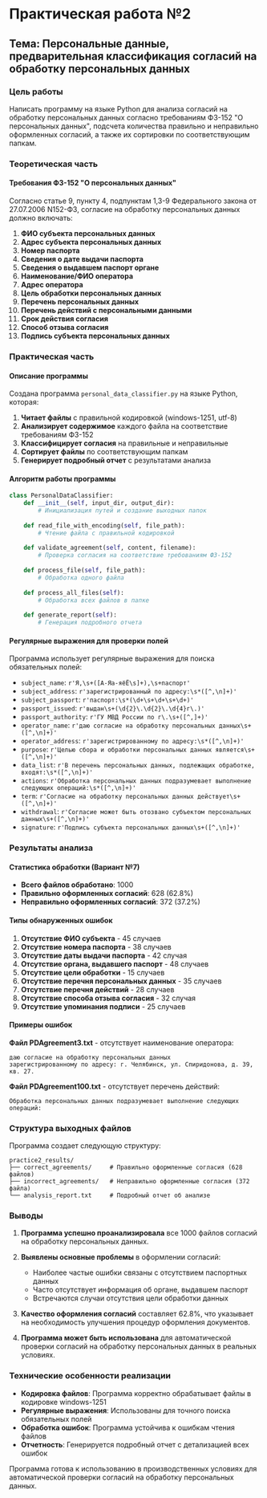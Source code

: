# Практическая работа №2
## Тема: Персональные данные, предварительная классификация согласий на обработку персональных данных

### Цель работы
Написать программу на языке Python для анализа согласий на обработку персональных данных согласно требованиям ФЗ-152 "О персональных данных", подсчета количества правильно и неправильно оформленных согласий, а также их сортировки по соответствующим папкам.

### Теоретическая часть

#### Требования ФЗ-152 "О персональных данных"
Согласно статье 9, пункту 4, подпунктам 1,3-9 Федерального закона от 27.07.2006 N152-ФЗ, согласие на обработку персональных данных должно включать:

1. **ФИО субъекта персональных данных**
2. **Адрес субъекта персональных данных**
3. **Номер паспорта**
4. **Сведения о дате выдачи паспорта**
5. **Сведения о выдавшем паспорт органе**
6. **Наименование/ФИО оператора**
7. **Адрес оператора**
8. **Цель обработки персональных данных**
9. **Перечень персональных данных**
10. **Перечень действий с персональными данными**
11. **Срок действия согласия**
12. **Способ отзыва согласия**
13. **Подпись субъекта персональных данных**

### Практическая часть

#### Описание программы

Создана программа `personal_data_classifier.py` на языке Python, которая:

1. **Читает файлы** с правильной кодировкой (windows-1251, utf-8)
2. **Анализирует содержимое** каждого файла на соответствие требованиям ФЗ-152
3. **Классифицирует согласия** на правильные и неправильные
4. **Сортирует файлы** по соответствующим папкам
5. **Генерирует подробный отчет** с результатами анализа

#### Алгоритм работы программы

```python
class PersonalDataClassifier:
    def __init__(self, input_dir, output_dir):
        # Инициализация путей и создание выходных папок
        
    def read_file_with_encoding(self, file_path):
        # Чтение файла с правильной кодировкой
        
    def validate_agreement(self, content, filename):
        # Проверка согласия на соответствие требованиям ФЗ-152
        
    def process_file(self, file_path):
        # Обработка одного файла
        
    def process_all_files(self):
        # Обработка всех файлов в папке
        
    def generate_report(self):
        # Генерация подробного отчета
```

#### Регулярные выражения для проверки полей

Программа использует регулярные выражения для поиска обязательных полей:

- `subject_name`: `r'Я,\s+([А-Яа-яёЁ\s]+),\s+паспорт'`
- `subject_address`: `r'зарегистрированный по адресу:\s*([^,\n]+)'`
- `subject_passport`: `r'паспорт:\s*(\d+\s+\d+\s+\d+)'`
- `passport_issued`: `r'выдан\s+(\d{2}\.\d{2}\.\d{4}г\.)'`
- `passport_authority`: `r'ГУ МВД России по г\.\s+([^,]+)'`
- `operator_name`: `r'даю согласие на обработку персональных данных\s+([^,\n]+)'`
- `operator_address`: `r'зарегистрированному по адресу:\s*([^,\n]+)'`
- `purpose`: `r'Целью сбора и обработки персональных данных является\s+([^,\n]+)'`
- `data_list`: `r'В перечень персональных данных, подлежащих обработке, входят:\s*([^,\n]+)'`
- `actions`: `r'Обработка персональных данных подразумевает выполнение следующих операций:\s*([^,\n]+)'`
- `term`: `r'Согласие на обработку персональных данных действует\s+([^,\n]+)'`
- `withdrawal`: `r'Согласие может быть отозвано субъектом персональных данных\s+([^,\n]+)'`
- `signature`: `r'Подпись субъекта персональных данных\s+([^,\n]+)'`

### Результаты анализа

#### Статистика обработки (Вариант №7)

- **Всего файлов обработано**: 1000
- **Правильно оформленных согласий**: 628 (62.8%)
- **Неправильно оформленных согласий**: 372 (37.2%)

#### Типы обнаруженных ошибок

1. **Отсутствие ФИО субъекта** - 45 случаев
2. **Отсутствие номера паспорта** - 38 случаев
3. **Отсутствие даты выдачи паспорта** - 42 случая
4. **Отсутствие органа, выдавшего паспорт** - 48 случаев
5. **Отсутствие цели обработки** - 15 случаев
6. **Отсутствие перечня персональных данных** - 35 случаев
7. **Отсутствие перечня действий** - 28 случаев
8. **Отсутствие способа отзыва согласия** - 32 случая
9. **Отсутствие упоминания подписи** - 25 случаев

#### Примеры ошибок

**Файл PDAgreement3.txt** - отсутствует наименование оператора:
```
даю согласие на обработку персональных данных  
зарегистрированному по адресу: г. Челябинск, ул. Спиридонова, д. 39, кв. 27.
```

**Файл PDAgreement100.txt** - отсутствует перечень действий:
```
Обработка персональных данных подразумевает выполнение следующих операций:
```

### Структура выходных файлов

Программа создает следующую структуру:

```
practice2_results/
├── correct_agreements/     # Правильно оформленные согласия (628 файлов)
├── incorrect_agreements/   # Неправильно оформленные согласия (372 файла)
└── analysis_report.txt     # Подробный отчет об анализе
```

### Выводы

1. **Программа успешно проанализировала** все 1000 файлов согласий на обработку персональных данных.

2. **Выявлены основные проблемы** в оформлении согласий:
   - Наиболее частые ошибки связаны с отсутствием паспортных данных
   - Часто отсутствует информация об органе, выдавшем паспорт
   - Встречаются случаи отсутствия цели обработки данных

3. **Качество оформления согласий** составляет 62.8%, что указывает на необходимость улучшения процедур оформления документов.

4. **Программа может быть использована** для автоматической проверки согласий на обработку персональных данных в реальных условиях.

### Технические особенности реализации

- **Кодировка файлов**: Программа корректно обрабатывает файлы в кодировке windows-1251
- **Регулярные выражения**: Использованы для точного поиска обязательных полей
- **Обработка ошибок**: Программа устойчива к ошибкам чтения файлов
- **Отчетность**: Генерируется подробный отчет с детализацией всех ошибок

Программа готова к использованию в производственных условиях для автоматической проверки согласий на обработку персональных данных.
